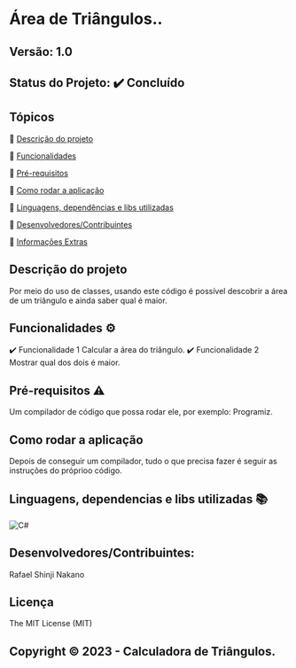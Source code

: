 # Área de Triângulos..
## Versão: 1.0 
## Status do Projeto: ✔️ Concluído

## Tópicos
🔹 [Descrição do projeto]()

🔹 [Funcionalidades]()

🔹 [Pré-requisitos]()

🔹 [Como rodar a aplicação]()

🔹 [Linguagens, dependências e libs utilizadas]()

🔹 [Desenvolvedores/Contribuintes]()

🔹 [Informações Extras]()

## Descrição do projeto
Por meio do uso de classes, usando este código é possível descobrir a área de um triângulo e ainda saber qual é maior.

## Funcionalidades ⚙️
✔️ Funcionalidade 1
Calcular a área do triângulo.
✔️ Funcionalidade 2
Mostrar qual dos dois é maior.

## Pré-requisitos ⚠️    
Um compilador de código que possa rodar ele, por exemplo: Programiz.

## Como rodar a aplicação 
Depois de conseguir um compilador, tudo o que precisa fazer é seguir as instruções do próprioo código.


## Linguagens, dependencias e libs utilizadas 📚
![C#](https://img.shields.io/badge/C%23-239120?style=for-the-badge&logo=c-sharp&logoColor=white)

## Desenvolvedores/Contribuintes:
Rafael Shinji Nakano

## Licença
The MIT License (MIT)

## Copyright ©️ 2023 - Calculadora de Triângulos.
